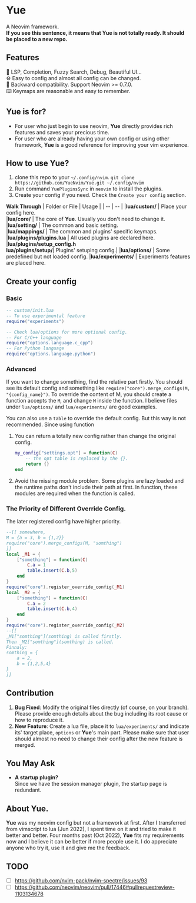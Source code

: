# **Yue**
A Neovim framework.  
**If you see this sentence, it means that **Yue** is not totally ready.
It should be placed to a new repo.**

## Features
:book: LSP, Completion, Fuzzy Search, Debug, Beautiful UI...  
:gear: Easy to config and almost all config can be changed.  
:dash: Backward compatibility. Support Neovim >= 0.7.0.  
:keyboard: Keymaps are reasonable and easy to remember.

## **Yue** is for?
* For user who just begin to use neovim, **Yue** directly provides rich features and saves your precious time.
* For user who are already having your own config or using other framework, **Yue** is a good reference for improving your vim experience. 


## How to use **Yue**?
1. clone this repo to your `~/.config/nvim`.
`git clone https://github.com/YueNvim/Yue.git ~/.config/nvim`
2. Run command `YuePluginsSync` in `neovim` to install the plugins.
3. Create your config if you need. Check the `Create your config` section.

**Walk Through**
| Folder or File | Usage |
| -- | -- |
|**lua/custom/** | Place your config here.  
|**lua/core/** | The core of **Yue**. Usually you don't need to change it.
|**lua/setting/** | The common and basic setting.  
|**lua/mappings/** | The common and plugins' specific keymaps.  
|**lua/plugins/plugins.lua** | All used plugins are declared here.  
|**lua/plugins/setup_config.h** <br> **lua/plugins/setup/**| Plugins' setuping config.|
|**lua/options/** | Some predefined but not loaded config.
|**lua/experiments/** | Experiments features are placed here.

## Create your config
### Basic
```lua
-- custom/init.lua
-- To use experimental feature
require("experiments")

-- Check lua/options for more optional config.
-- For C/C++ language
require("options.language.c_cpp")
-- For Python language
require("options.language.python")
```
### Advanced
If you want to change something, find the relative part firstly.
You should see its default config and something like `require("core").merge_configs(M, "{config_name}")`.
To override the content of M, you should create a function accepts the `M`, and change `M` inside the function. I believe files under `lua/options/` and `lua/experiments/` are good examples.

You can also use a `table` to override the default config.
But this way is not recommended. Since using function
1. You can return a totally new config rather than change the original config.
	```lua
	my_config["settings.opt"] = function(C)
		-- the opt table is replaced by the {}.
		return {} 
	end
	```
2. Avoid the missing module problem.
Some plugins are lazy loaded and the runtime paths don't include their path at first.
In function, these modules are required when the function is called.

### The Priority of Different Override Config.
The later registered config have higher priority.
```lua
--[[ somewhere,
M = {a = 3,	b = {1,2}}
require("core").merge_configs(M, "somthing")
]]
local _M1 = {
	["something"] = function(C) 
		C.a = 1
		table.insert(C.b,5)
	end
}
require("core").register_override_config(_M1)
local _M2 = {
	["something"] = function(C) 
		C.a = 2
		table.insert(C.b,4)
	end
}
require("core").register_override_config(_M2)
--[[
_M1["somthing"](somthing) is called firstly.
Then _M2["somthing"](somthing) is called.
Finnaly:
somthing = {
	a = 2,
	b = {1,2,5,4}
}
]]
```

## Contribution
1. **Bug Fixed**: Modify the original files directly (of course, on your branch). Please provide enough details about the bug including its root cause or how to reproduce it.
2. **New Feature**: Create a lua file, place it to `lua/experiments/` and indicate its' target place, `options` or **Yue**'s main part. Please make sure that user should almost no need to change their config after the new feature is merged. 

## You May Ask
* **A startup plugin?**  
Since we have the session manager plugin, the startup page is redundant.

## About **Yue**.
**Yue** was my neovim config but not a framework at first.
After I transferred from vimscript to lua (Jun 2022),
I spent time on it and tried to make it better and better.
Four months past (Oct 2022), **Yue** fits my requirements now
and I believe it can be better if more people use it.
I do appreciate anyone who try it, use it and give me the feedback.


## TODO
- [ ] https://github.com/nvim-pack/nvim-spectre/issues/93
- [ ] https://github.com/neovim/neovim/pull/17446#pullrequestreview-1103134678
